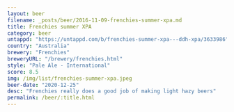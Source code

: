```yaml
---
layout: beer
filename: _posts/beer/2016-11-09-frenchies-summer-xpa.md
title: Frenchies summer XPA
category: beer
untappd: "https://untappd.com/b/frenchies-summer-xpa---ddh-xpa/3633986"
country: "Australia"
brewery: "Frenchies"
breweryURL: "/brewery/frenchies.html"
style: "Pale Ale - International"
score: 8.5
img: /img/list/frenchies-summer-xpa.jpeg
beer-date: "2020-12-25"
desc: "Frenchies really does a good job of making light hazy beers"
permalink: /beer/:title.html
---
```

